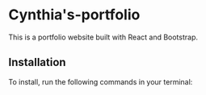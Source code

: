 # Cynthia's-portfolio

This is a portfolio website built with React and Bootstrap. 

## Installation

To install, run the following commands in your terminal:



